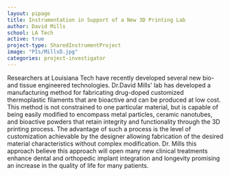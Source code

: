 ```yaml
---
layout: pipage
title: Instrumentation in Support of a New 3D Printing Lab
author: David Mills
school: LA Tech
active: true
project-type: SharedInstrumentProject
image: "PIs/MillsD.jpg"
categories: project-investigator
---
```


<p>Researchers at Louisiana Tech have recently developed several new bio- and tissue engineered technologies. Dr.David Mills' lab has developed a manufacturing method for fabricating drug-doped customized thermoplastic filaments that are bioactive and can be produced at low cost. This method is not constrained to one particular material, but is capable of being easily modified to encompass metal particles, ceramic nanotubes, and bioactive powders that retain integrity and functionality through the 3D printing process. The advantage of such a process is the level of customization achievable by the designer allowing fabrication of the desired material characteristics without complex modification. Dr. Mills this approach believe this approach will open many new clinical treatments enhance dental and orthopedic implant integration and longevity promising an increase in the quality of life for many patients.</p>
